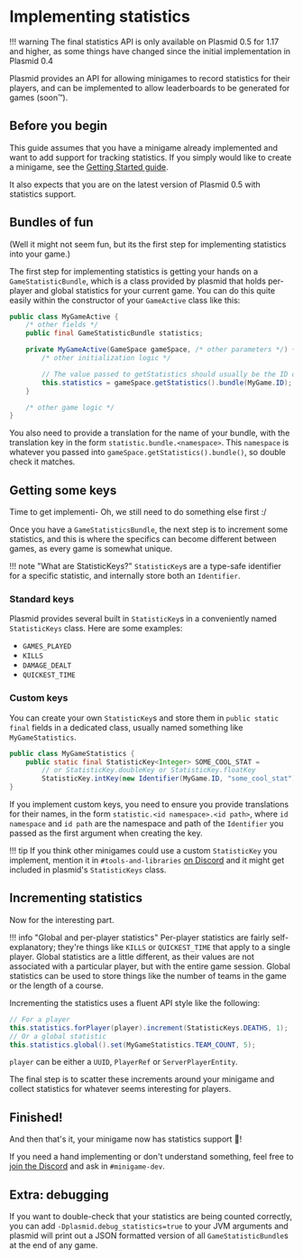 # Implementing statistics

!!! warning
    The final statistics API is only available on Plasmid 0.5 for 1.17 and higher, as some things have changed since the initial implementation in Plasmid 0.4

Plasmid provides an API for allowing minigames to record statistics for their players, and can be implemented to allow leaderboards to be generated for games (soon&trade;).

## Before you begin
This guide assumes that you have a minigame already implemented and want to add support for tracking statistics. If you simply would like to create a minigame, see the [Getting Started guide](getting-started.md).

It also expects that you are on the latest version of Plasmid 0.5 with statistics support.

## Bundles of fun
(Well it might not seem fun, but its the first step for implementing statistics into your game.)

The first step for implementing statistics is getting your hands on a `GameStatisticBundle`, which is a class provided by plasmid that holds per-player and global statistics for your current game. You can do this quite easily within the constructor of your `GameActive` class like this:
```java
public class MyGameActive {
    /* other fields */
    public final GameStatisticBundle statistics;

    private MyGameActive(GameSpace gameSpace, /* other parameters */) {
        /* other initialization logic */

        // The value passed to getStatistics should usually be the ID of your minigame/mod
        this.statistics = gameSpace.getStatistics().bundle(MyGame.ID);
    }

    /* other game logic */
}
```

You also need to provide a translation for the name of your bundle, with the translation key in the form `statistic.bundle.<namespace>`. This `namespace` is whatever you passed into `gameSpace.getStatistics().bundle()`, so double check it matches.

## Getting some keys
Time to get implementi- Oh, we still need to do something else first :/

Once you have a `GameStatisticsBundle`, the next step is to increment some statistics, and this is where the specifics can become different between games, as every game is somewhat unique.

!!! note "What are StatisticKeys?"
    `StatisticKey`s are a type-safe identifier for a specific statistic, and internally store both an `Identifier`.

### Standard keys
Plasmid provides several built in `StatisticKey`s in a conveniently named `StatisticKeys` class. Here are some examples:

- `GAMES_PLAYED`
- `KILLS`
- `DAMAGE_DEALT`
- `QUICKEST_TIME`

### Custom keys
You can create your own `StatisticKey`s and store them in `public static final` fields in a dedicated class, usually named something like `MyGameStatistics`.
```java
public class MyGameStatistics {
    public static final StatisticKey<Integer> SOME_COOL_STAT =
        // or StatisticKey.doubleKey or StatisticKey.floatKey
        StatisticKey.intKey(new Identifier(MyGame.ID, "some_cool_stat"));
}
```

If you implement custom keys, you need to ensure you provide translations for their names, in the form `statistic.<id namespace>.<id path>`, where `id namespace` and `id path` are the namespace and path of the `Identifier` you passed as the first argument when creating the key.

!!! tip
    If you think other minigames could use a custom `StatisticKey` you implement, mention it in `#tools-and-libraries` [on Discord](https://nucleoid.xyz/discord) and it might get included in plasmid's `StatisticKeys` class.

## Incrementing statistics
Now for the interesting part.

!!! info "Global and per-player statistics"
    Per-player statistics are fairly self-explanatory; they're things like `KILLS` or `QUICKEST_TIME` that apply to a single player.
    Global statistics are a little different, as their values are not associated with a particular player, but with the entire game session.
    Global statistics can be used to store things like the number of teams in the game or the length of a course.

Incrementing the statistics uses a fluent API style like the following:
```java
// For a player
this.statistics.forPlayer(player).increment(StatisticKeys.DEATHS, 1);
// Or a global statistic
this.statistics.global().set(MyGameStatistics.TEAM_COUNT, 5);
```
`player` can be either a `UUID`, `PlayerRef` or `ServerPlayerEntity`.

The final step is to scatter these increments around your minigame and collect statistics for whatever seems interesting for players.

## Finished!
And then that's it, your minigame now has statistics support 🎉!

If you need a hand implementing or don't understand something, feel free to [join the Discord](https://nucleoid.xyz/discord/) and ask in `#minigame-dev`.

## Extra: debugging
If you want to double-check that your statistics are being counted correctly, you can add `-Dplasmid.debug_statistics=true` to your JVM arguments and plasmid will print out a JSON formatted version of all `GameStatisticBundle`s at the end of any game.
